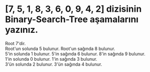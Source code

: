 # [7, 5, 1, 8, 3, 6, 0, 9, 4, 2] dizisinin Binary-Search-Tree aşamalarını yazınız.

  Root 7'dir.  
  Root'un solunda 5 bulunur. Root'un sağında 8 bulunur.  
  5'in solunda 1 bulunur. 5'in sağında 6 bulunur. 8'in sağında 9 bulunur.  
  1'in solunda 0 bulunur. 1'in sağında 3 bulunur.  
  3'ün solunda 2 bulunur. 3'ün sağında 4 bulunur.  
